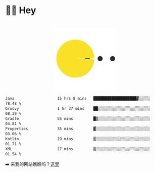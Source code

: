 
# 👋🏻 Hey
<div align="center">
	<br>
	<img src="https://raw.githubusercontent.com/Aniket965/Aniket965/master/pacman.svg?sanitize=true" width="200" height="200">
	<br>
</div>

<!--START_SECTION:waka-->

```text
Java                   15 hrs 8 mins   ███████████████████▓░░░░░   78.48 %
Groovy                 1 hr 37 mins    ██░░░░░░░░░░░░░░░░░░░░░░░   08.39 %
Gradle                 55 mins         █▒░░░░░░░░░░░░░░░░░░░░░░░   04.81 %
Properties             35 mins         ▓░░░░░░░░░░░░░░░░░░░░░░░░   03.06 %
Kotlin                 19 mins         ▒░░░░░░░░░░░░░░░░░░░░░░░░   01.71 %
XML                    17 mins         ▒░░░░░░░░░░░░░░░░░░░░░░░░   01.54 %
```

<!--END_SECTION:waka-->

 ➡️  来我的网站瞧瞧吗？[这里](https://www.shaolongfei.com)
